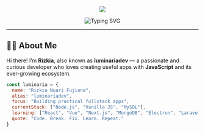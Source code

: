 <!-- 🌊 HEADER BANNER -->
<p align="center">
  <img src="https://capsule-render.vercel.app/api?type=waving&color=FFD166&height=200&section=header&text=LuminariaDev&fontSize=45&fontColor=ffffff&animation=fadeIn" />
</p>

<!-- 🔡 TYPING ANIMATION -->
<p align="center">
  <img src="https://readme-typing-svg.demolab.com?font=Fira+Code&size=22&pause=1000&color=F97316&center=true&vCenter=true&width=600&lines=Hi%2C+I'm+Rizkia+Nuari+Fujiana;aka+luminariadev+👩‍💻;JavaScript+Enthusiast+⚡;Fullstack+Dev+in+Progress+🚀;Node.js+%7C+MySQL+%7C+React%2FVue%2FElectron" alt="Typing SVG" />
</p>

---

## 👩‍💻 About Me

Hi there! I’m **Rizkia**, also known as **luminariadev** — a passionate and curious developer who loves creating useful apps with **JavaScript** and its ever-growing ecosystem.

```js
const luminaria = {
  name: "Rizkia Nuari Fujiana",
  alias: "luminariadev",
  focus: "Building practical fullstack apps",
  currentStack: ["Node.js", "Vanilla JS", "MySQL"],
  learning: ["React", "Vue", "Next.js", "MongoDB", "Electron", "Laravel"],
  quote: "Code. Break. Fix. Learn. Repeat."
}
